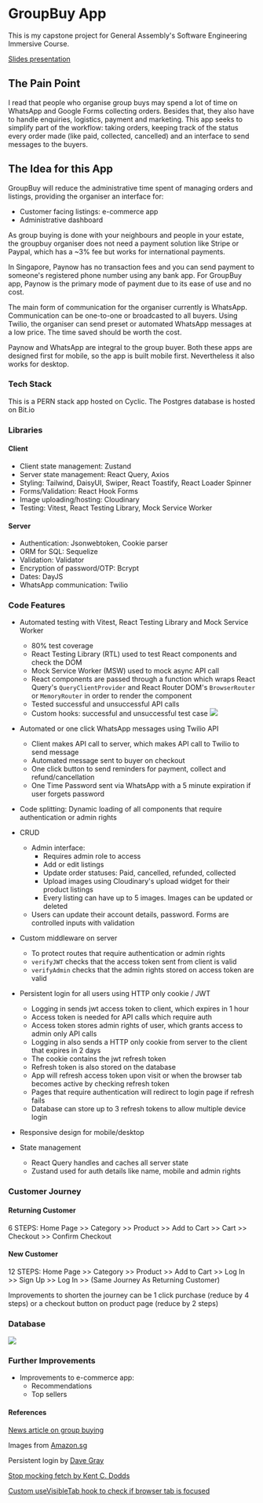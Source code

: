 # GroupBuy App
This is my capstone project for General Assembly's Software Engineering Immersive Course.

[Slides presentation](https://docs.google.com/presentation/d/1j00h6ZbbwH806DxkxzwZWWWAsxfzUrwYsTR1p90pzDM/edit?usp=sharing)

## The Pain Point
I read that people who organise group buys may spend a lot of time on WhatsApp and Google Forms collecting orders. Besides that, they also have to handle enquiries, logistics, payment and marketing. This app seeks to simplify part of the workflow: taking orders, keeping track of the status every order made (like paid, collected, cancelled) and an interface to send messages to the buyers.

## The Idea for this App
GroupBuy will reduce the administrative time spent of managing orders and listings, providing the organiser an interface for:
    
- Customer facing listings: e-commerce app
- Administrative dashboard 

As group buying is done with your neighbours and people in your estate, the groupbuy organiser does not need a payment solution like Stripe or Paypal, which has a ~3% fee but works for international payments.

In Singapore, Paynow has no transaction fees and you can send payment to someone's registered phone number using any bank app. For GroupBuy app, Paynow is the primary mode of payment due to its ease of use and no cost. 

The main form of communication for the organiser currently is WhatsApp. Communication can be one-to-one or broadcasted to all buyers. Using Twilio, the organiser can send preset or automated WhatsApp messages at a low price. The time saved should be worth the cost.

Paynow and WhatsApp are integral to the group buyer. Both these apps are designed first for mobile, so the app is built mobile first. Nevertheless it also works for desktop.

### Tech Stack
This is a PERN stack app hosted on Cyclic. 
The Postgres database is hosted on Bit.io

### Libraries

#### Client
- Client state management: Zustand
- Server state management: React Query, Axios
- Styling: Tailwind, DaisyUI, Swiper, React Toastify, React Loader Spinner
- Forms/Validation: React Hook Forms
- Image uploading/hosting: Cloudinary
- Testing: Vitest, React Testing Library, Mock Service Worker

#### Server
- Authentication: Jsonwebtoken, Cookie parser
- ORM for SQL: Sequelize
- Validation: Validator
- Encryption of password/OTP: Bcrypt
- Dates: DayJS
- WhatsApp communication: Twilio

### Code Features
- Automated testing with Vitest, React Testing Library and Mock Service Worker
    - 80% test coverage
    - React Testing Library (RTL) used to test React components and check the DOM
    - Mock Service Worker (MSW) used to mock async API call
    - React components are passed through a function which wraps React Query's `QueryClientProvider` and React Router DOM's `BrowserRouter` or `MemoryRouter` in order to render the component
    - Tested successful and unsuccessful API calls
    - Custom hooks: successful and unsuccessful test case
![](https://res.cloudinary.com/dkilrhnk7/image/upload/v1675325080/groupbuy-testing_twogfn.png)

- Automated or one click WhatsApp messages using Twilio API
    - Client makes API call to server, which makes API call to Twilio to send message
    - Automated message sent to buyer on checkout
    - One click button to send reminders for payment, collect and refund/cancellation
    - One Time Password sent via WhatsApp with a 5 minute expiration if user forgets password

- Code splitting: Dynamic loading of all components that require authentication or admin rights

- CRUD
    - Admin interface:
        - Requires admin role to access
        - Add or edit listings
        - Update order statuses: Paid, cancelled, refunded, collected
        - Upload images using Cloudinary's upload widget for their product listings
        - Every listing can have up to 5 images. Images can be updated or deleted
    - Users can update their account details, password. Forms are controlled inputs with validation

- Custom middleware on server
    - To protect routes that require authentication or admin rights
    - `verifyJWT` checks that the access token sent from client is valid
    - `verifyAdmin` checks that the admin rights stored on access token are valid

- Persistent login for all users using HTTP only cookie / JWT
    - Logging in sends jwt access token to client, which expires in 1 hour
    - Access token is needed for API calls which require auth
    - Access token stores admin rights of user, which grants access to admin only API calls
    - Logging in also sends a HTTP only cookie from server to the client that expires in 2 days
    - The cookie contains the jwt refresh token
    - Refresh token is also stored on the database 
    - App will refresh access token upon visit or when the browser tab becomes active by checking refresh token
    - Pages that require authentication will redirect to login page if refresh fails
    - Database can store up to 3 refresh tokens to allow multiple device login

- Responsive design for mobile/desktop

- State management
    - React Query handles and caches all server state
    - Zustand used for auth details like name, mobile and admin rights

### Customer Journey

#### Returning Customer
6 STEPS: Home Page >> Category >> Product >> Add to Cart >> Cart >> Checkout >> Confirm Checkout 

#### New Customer
12 STEPS: Home Page >> Category >> Product >> Add to Cart >> Log In >> Sign Up >> Log In >> (Same Journey As Returning Customer)

Improvements to shorten the journey can be 1 click purchase (reduce by 4 steps) or a checkout button on product page (reduce by 2 steps)

### Database

![](https://res.cloudinary.com/dkilrhnk7/image/upload/v1674481788/drawSQL-export-2022-12-23_21_38_uhndly.png)

### Further Improvements
- Improvements to e-commerce app:
    - Recommendations
    - Top sellers

#### References

[News article on group buying](https://www.channelnewsasia.com/cnainsider/free-delivery-bulk-discounts-singapore-rise-community-group-buys-2051651)

Images from [Amazon.sg](https://www.amazon.sg/)

Persistent login by [Dave Gray](https://youtube.com/playlist?list=PL0Zuz27SZ-6PRCpm9clX0WiBEMB70FWwd)

[Stop mocking fetch by Kent C. Dodds](https://kentcdodds.com/blog/stop-mocking-fetch)

[Custom useVisibleTab hook to check if browser tab is focused](https://stackoverflow.com/questions/49902883/check-if-the-browser-tab-is-in-focus-in-reactjs)